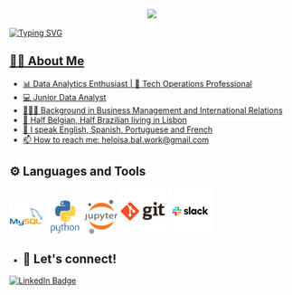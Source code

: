 <div id="header" align="center">
  <img src="https://media.giphy.com/media/v1.Y2lkPTc5MGI3NjExM2djZ2Zxcng3N3ViOTkycWsxOGV6bGIwY3owMXlkczdhbXpjaml2ZCZlcD12MV9pbnRlcm5hbF9naWZfYnlfaWQmY3Q9cw/NgurY1o4z080Jfoyzw/giphy.gif" width="250"/>
</div>

<a href="https://git.io/typing-svg"><img src="https://readme-typing-svg.demolab.com?font=Kalam&size=38&pause=1000&color=FF69B4&center=true&width=1000&height=60&lines=Hi!+I'm+Heloisa+and+Data+is+my+passion." alt="Typing SVG" />

## 👩‍💻 About Me

- 📊 Data Analytics Enthusiast | 🚀 Tech Operations Professional
- 💻 Junior Data Analyst
- 👨🏼‍🎓 Background in Business Management and International Relations
- 📍 Half Belgian, Half Brazilian living in Lisbon
- 💬 I speak English, Spanish, Portuguese and French
- 📫 How to reach me: heloisa.bal.work@gmail.com

## ⚙ Languages and Tools
<div>
  <img src="https://github.com/devicons/devicon/blob/master/icons/mysql/mysql-original-wordmark.svg" title="MySQL"  alt="MySQL" width="60" height="60"/>&nbsp;
  <img src="https://github.com/devicons/devicon/blob/master/icons/python/python-original-wordmark.svg" title="Python" **alt="Python" width="60" height="60"/>
  <img src="https://github.com/devicons/devicon/blob/master/icons/jupyter/jupyter-original-wordmark.svg" title="Jupyter" **alt="Jupyter" width="60" height="60"/>
  <img src="https://github.com/devicons/devicon/blob/master/icons/git/git-original-wordmark.svg" title="Git" **alt="Git" width="80" height="80"/>
  <img src="https://github.com/devicons/devicon/blob/master/icons/slack/slack-original-wordmark.svg" title="Slack" **alt="Slack" width="80" height="80"/>
</div>

- ## 🔗 Let's connect!
<div id="badges">
  <a href="https://www.linkedin.com/in/heloisabal/">
    <img src="https://img.shields.io/badge/LinkedIn-blue?style=for-the-badge&logo=linkedin&logoColor=white" alt="LinkedIn Badge"/>
  </a>  
</div>
